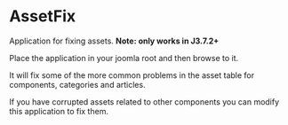 AssetFix
========

Application for fixing assets. **Note: only works in J3.7.2+**

Place the application in your joomla root and then browse to it.

It will fix some of the more common problems in the asset table for components, categories and articles.

If you have corrupted assets related to other components you can modify this application to fix them.
